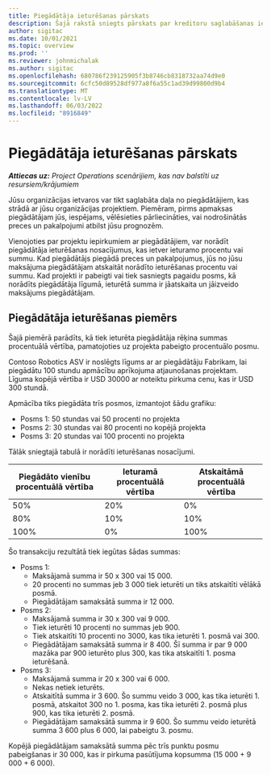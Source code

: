 ```yaml
---
title: Piegādātāja ieturēšanas pārskats
description: Šajā rakstā sniegts pārskats par kreditoru saglabāšanas iespējām.
author: sigitac
ms.date: 10/01/2021
ms.topic: overview
ms.prod: ''
ms.reviewer: johnmichalak
ms.author: sigitac
ms.openlocfilehash: 680786f239125905f3b8746cb8318732aa74d9e0
ms.sourcegitcommit: 6cfc50d89528df977a8f6a55c1ad39d99800d9b4
ms.translationtype: MT
ms.contentlocale: lv-LV
ms.lasthandoff: 06/03/2022
ms.locfileid: "8916849"
---
```

# <a name="vendor-retention-overview"></a>Piegādātāja ieturēšanas pārskats

_**Attiecas uz:** Project Operations scenārijiem, kas nav balstīti uz resursiem/krājumiem_

Jūsu organizācijas ietvaros var tikt saglabāta daļa no piegādātājiem, kas strādā ar jūsu organizācijas projektiem. Piemēram, pirms apmaksas piegādātājam jūs, iespējams, vēlēsieties pārliecināties, vai nodrošinātās preces un pakalpojumi atbilst jūsu prognozēm.

Vienojoties par projektu iepirkumiem ar piegādātājiem, var norādīt piegādātāja ieturēšanas nosacījumus, kas ietver ieturamo procentu vai summu. Kad piegādātājs piegādā preces un pakalpojumus, jūs no jūsu maksājuma piegādātājam atskaitāt norādīto ieturēšanas procentu vai summu. Kad projekti ir pabeigti vai tiek sasniegts pagaidu posms, kā norādīts piegādātāja līgumā, ieturētā summa ir jāatskaita un jāizveido maksājums piegādātājam.

## <a name="vendor-retention-example"></a>Piegādātāja ieturēšanas piemērs

Šajā piemērā parādīts, kā tiek ieturēta piegādātāja rēķina summas procentuālā vērtība, pamatojoties uz projekta pabeigto procentuālo posmu.

Contoso Robotics ASV ir noslēgts līgums ar ar piegādātāju Fabrikam, lai piegādātu 100 stundu apmācību aprīkojuma atjaunošanas projektam. Līguma kopējā vērtība ir USD 30000 ar noteiktu pirkuma cenu, kas ir USD 300 stundā.

Apmācība tiks piegādāta trīs posmos, izmantojot šādu grafiku:

- Posms 1: 50 stundas vai 50 procenti no projekta
- Posms 2: 30 stundas vai 80 procenti no kopējā projekta
- Posms 3: 20 stundas vai 100 procenti no projekta

Tālāk sniegtajā tabulā ir norādīti ieturēšanas nosacījumi.

| **Piegādāto vienību procentuālā vērtība** | **Ieturamā procentuālā vērtība** | **Atskaitāmā procentuālā vērtība** |
| --- | --- | --- |
| 50% | 20% | 0% |
| 80% | 10% | 10% |
| 100% | 0% | 100% |

Šo transakciju rezultātā tiek iegūtas šādas summas:

- Posms 1:
  - Maksājamā summa ir 50 x 300 vai 15 000.
  - 20 procenti no summas jeb 3 000 tiek ieturēti un tiks atskaitīti vēlākā posmā.
  - Piegādātājam samaksātā summa ir 12 000.
- Posms 2:
  - Maksājamā summa ir 30 x 300 vai 9 000.
  - Tiek ieturēti 10 procenti no summas jeb 900.
  - Tiek atskaitīti 10 procenti no 3000, kas tika ieturēti 1. posmā vai 300.
  - Piegādātājam samaksātā summa ir 8 400. Šī summa ir par 9 000 mazāka par 900 ieturēto plus 300, kas tika atskaitīti 1. posma ieturēšanā.
- Posms 3:
  - Maksājamā summa ir 20 x 300 vai 6 000.
  - Nekas netiek ieturēts.
  - Atskaitītā summa ir 3 600. Šo summu veido 3 000, kas tika ieturēti 1. posmā, atskaitot 300 no 1. posma, kas tika ieturēti 2. posmā plus 900, kas tika ieturēti 2. posmā.
  - Piegādātājam samaksātā summa ir 9 600. Šo summu veido ieturētā summa 3 600 plus 6 000, lai pabeigtu 3. posmu.

Kopējā piegādātājam samaksātā summa pēc trīs punktu posmu pabeigšanas ir 30 000, kas ir pirkuma pasūtījuma kopsumma (15 000 + 9 000 + 6 000).

